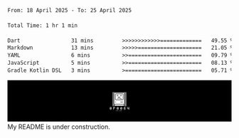 <!--START_SECTION:waka-->

```txt
From: 18 April 2025 - To: 25 April 2025

Total Time: 1 hr 1 min

Dart                31 mins         >>>>>>>>>>>>=============   49.55 %
Markdown            13 mins         >>>>>====================   21.05 %
YAML                6 mins          >>=======================   09.79 %
JavaScript          5 mins          >>=======================   08.13 %
Gradle Kotlin DSL   3 mins          >========================   05.71 %
```

<!--END_SECTION:waka-->

<img src="https://raw.githubusercontent.com/n3xta/image-hosting/main/img/202411032331174.png"/>
My README is under construction. 
